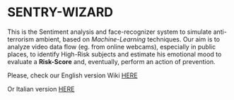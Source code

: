 # SENTRY-WIZARD
This is the Sentiment analysis and face-recognizer system to simulate anti-terrorism ambient, based on *Machine-Learning* techniques. Our aim is to analyze video data flow (eg. from online webcams), especially in public places, to identify High-Risk subjects and estimate his emotional mood to evaluate a **Risk-Score** and, eventually, perform an action of prevention.

Please, check our English version Wiki [HERE](https://github.com/Basionkler/Sentry-Wizard/wiki/6.-English-Version)

Or Italian version [HERE](https://github.com/Basionkler/Sentry-Wizard/wiki)
